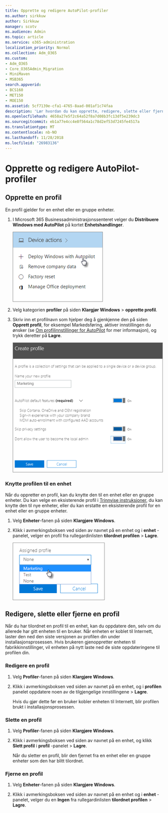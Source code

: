 ```yaml
---
title: Opprette og redigere AutoPilot-profiler
ms.author: sirkkuw
author: Sirkkuw
manager: scotv
ms.audience: Admin
ms.topic: article
ms.service: o365-administration
localization_priority: Normal
ms.collection: Adm_O365
ms.custom:
- Adm_O365
- Core_O365Admin_Migration
- MiniMaven
- MSB365
search.appverid:
- BCS160
- MET150
- MOE150
ms.assetid: 5cf7139e-cfa1-4765-8aad-001af1c74faa
description: 'Lær hvordan du kan opprette, redigere, slette eller fjerne AutoPilot-profiler. '
ms.openlocfilehash: 4658a27e5f2c64a52f8a7d08b3fc13df5e239dc3
ms.sourcegitcommit: eb1a77e4cc4e8f564a1c78d2ef53d7245fe4517a
ms.translationtype: MT
ms.contentlocale: nb-NO
ms.lasthandoff: 11/28/2018
ms.locfileid: "26983136"
---
```

# <a name="create-and-edit-autopilot-profiles"></a>Opprette og redigere AutoPilot-profiler

## <a name="create-a-profile"></a>Opprette en profil

En profil gjelder for en enhet eller en gruppe enheter.
  
1. I Microsoft 365 Businessadministrasjonssenteret velger du **Distribuere Windows med AutoPilot** på kortet **Enhetshandlinger**. 
    
    ![On the Device actions card, choose Deploy Windows with Autopilot.](media/160d5c2a-11a8-48f9-a8aa-70f084b85448.png)
  
2. Velg kategorien **profiler** på siden **Klargjør Windows** \> **opprette profil**.
    
3. Skriv inn et profilnavn som hjelper deg å gjenkjenne den på siden **Opprett profil**, for eksempel Markedsføring, aktiver innstillingen du ønsker (se [Om profilinnstillinger for AutoPilot](autopilot-profile-settings.md) for mer informasjon), og trykk deretter på **Lagre**.
    
    ![Enter name and turn on settings in the Create profile panel.](media/63b5a00d-6a5d-48d0-9557-e7531e80702a.png)
  
### <a name="apply-profile-to-a-device"></a>Knytte profilen til en enhet

Når du oppretter en profil, kan du knytte den til en enhet eller en gruppe enheter. Du kan velge en eksisterende profil i [Trinnvise instruksjoner](add-autopilot-devices-and-profile.md), du kan knytte den til nye enheter, eller du kan erstatte en eksisterende profil for en enhet eller en gruppe enheter. 
  
1. Velg **Enheter**-fanen på siden **Klargjøre Windows**. 
    
2. Klikk i avmerkingsboksen ved siden av navnet på en enhet og i **enhet** -panelet, velger en profil fra rullegardinlisten **tilordnet profilen** \> **Lagre**.
    
    ![In the Device panel, select an Assigned profile to apply it.](media/ed0ce33f-9241-4403-a5de-2dddffdc6fb9.png)
  
## <a name="edit-delete-or-remove-a-profile"></a>Redigere, slette eller fjerne en profil

Når du har tilordnet en profil til en enhet, kan du oppdatere den, selv om du allerede har gitt enheten til en bruker. Når enheten er koblet til Internett, laster den ned den siste versjonen av profilen din under installasjonsprosessen. Hvis brukeren gjenoppretter enheten til fabrikkinnstillinger, vil enheten på nytt laste ned de siste oppdateringene til profilen din. 
  
### <a name="edit-a-profile"></a>Redigere en profil

1. Velg **Profiler**-fanen på siden **Klargjøre Windows**. 
    
2. Klikk i avmerkingsboksen ved siden av navnet på en enhet, og i **profilen** panelet oppdatere noen av de tilgjengelige innstillingene \> **Lagre**.
    
    Hvis du gjør dette før en bruker kobler enheten til Internett, blir profilen brukt i installasjonsprosessen.
    
### <a name="delete-a-profile"></a>Slette en profil

1. Velg **Profiler**-fanen på siden **Klargjøre Windows**. 
    
2. Klikk i avmerkingsboksen ved siden av navnet på en enhet, og klikk **Slett profil** i **profil** -panelet \> **Lagre**.
    
    Når du sletter en profil, blir den fjernet fra en enhet eller en gruppe enheter som den har blitt tilordnet.
    
### <a name="remove-a-profile"></a>Fjerne en profil

1. Velg **Enheter**-fanen på siden **Klargjøre Windows**. 
    
2. Klikk i avmerkingsboksen ved siden av navnet på en enhet og i **enhet** -panelet, velger du en **Ingen** fra rullegardinlisten **tilordnet profilen** \> **Lagre**.
    
